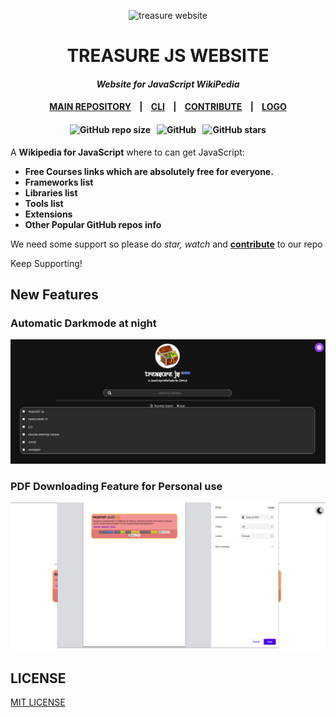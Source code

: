 <p align="center">
    <img src="images/ICO/third.ico" alt="treasure website"/>
    <h1 align="center">TREASURE JS WEBSITE</h1>
    <h4 align="center"><cite>Website for JavaScript WikiPedia</cite></h4>
    <h4 align="center">
        <a href="https://github.com/TechOUs/Treasure-js">MAIN REPOSITORY</a> &nbsp;&nbsp; | &nbsp;&nbsp;
        <a href="">CLI</a> &nbsp;&nbsp; | &nbsp;&nbsp;
        <a href="CONTRIBUTING.md">CONTRIBUTE</a> &nbsp;&nbsp; | &nbsp;&nbsp;
        <a href="https://github.com/TechOUs/Treasurejs-logo">LOGO</a>
    </h4>
    <h4 align="center">
        <img alt="GitHub repo size" src="https://img.shields.io/github/repo-size/TechOUs/treasurejs.github.io.svg">&nbsp;&nbsp;
        <img alt="GitHub" src="https://img.shields.io/github/license/TechOUs/treasurejs.github.io.svg">&nbsp;&nbsp;
        <img alt="GitHub stars" src="https://img.shields.io/github/stars/TechOUs/treasurejs.github.io.svg?style=social">
    </h4>
</p>

A **Wikipedia for JavaScript** where to can get JavaScript:

* **Free Courses links which are absolutely free for everyone.**
* **Frameworks list**
* **Libraries list**
* **Tools list**
* **Extensions**
* **Other Popular GitHub repos info**

We need some support so please do *star, watch* and [**contribute**](.github/CONTRIBUTING.md) to our repo

Keep Supporting!

## New Features

### Automatic Darkmode at night

![automatic dark mode at night](/images/readme/autoDarkMode.png)

### PDF Downloading Feature for Personal use

![PDF Downloading](/images/readme/pdfDownload.png)

## LICENSE

[MIT LICENSE](LICENSE)
